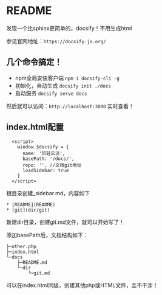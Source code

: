 # README

发现一个比sphinx更简单的，docsify！不用生成html

参见官网地址：`https://docsify.js.org/`

## 几个命令搞定！

 * npm全局安装客户端 `npm i docsify-cli -g`
 * 初始化，自动生成 `docsify init ./docs`
 * 启动服务 `docsify serve docs `

然后就可以访问：`http://localhost:3000` 实时查看！

## index.html配置

```
  <script>
    window.$docsify = {
      name: '风轻云淡',
      basePath: '/docs/',
      repo: '', //文档git地址
      loadSidebar: true 
    }
  </script>
```

根目录创建_sidebar.md，内容如下

```
* [README](README)
* [git](dir/git)
```

新建dir目录，创建git.md文件，就可以开始写了！

添加basePath后，文档结构如下：

```
├─other.php
├─index.html
└─docs
    ├─README.md
    └─dir
        └─git.md
```

可以在index.html同级，创建其他php或HTML文件，互不干涉！